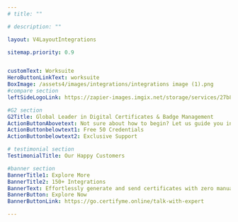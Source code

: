 ```yaml
---
# title: ""

# description: ""

layout: V4LayoutIntegrations

sitemap.priority: 0.9


customText: Worksuite
HeroButtonLinkText: worksuite
BoxImage: /assets4/images/integrations/integrations image (1).png
#compare section
leftSideLogoLink: https://zapier-images.imgix.net/storage/services/27b8a7a10a7dbaafff3a269b7ffc67ab.png?auto=format&ixlib=react-9.8.0&fit=crop&q=50&w=60&h=60&dpr=1

#G2 section
G2Title: Global Leader in Digital Certificates & Badge Management
ActionButtonAbovetext: Not sure about how to begin? Let us guide you in the right direction!
ActionButtonbelowtext1: Free 50 Credentials
ActionButtonbelowtext2: Exclusive Support

# testimonial section
TestimonialTitle: Our Happy Customers   

#banner section
BannerTitle1: Explore More
BannerTitle2: 150+ Integrations
BannerText: Effortlessly generate and send certificates with zero manual intervention using the most advanced digital credential management software of 2023.
BannerButton: Explore Now
BannerButtonLink: https://go.certifyme.online/talk-with-expert

---
```


